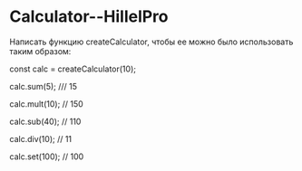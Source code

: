 # Calculator--HillelPro

Написать функцию createCalculator, чтобы ее можно было использовать таким образом:

const calc = createCalculator(10);

calc.sum(5); /// 15

calc.mult(10); // 150

calc.sub(40); // 110

calc.div(10); // 11

calc.set(100); // 100
